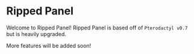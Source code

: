 # Ripped Panel
Welcome to Ripped Panel! Ripped Panel is based off of `Pterodactyl v0.7` but is heavily upgraded. 

More features will be added soon!
